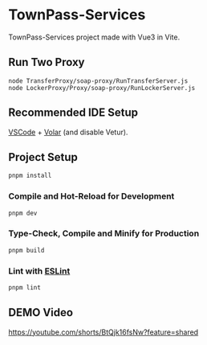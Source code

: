# TownPass-Services

TownPass-Services project made with Vue3 in Vite.

## Run Two Proxy

```
node TransferProxy/soap-proxy/RunTransferServer.js
node LockerProxy/Proxy/soap-proxy/RunLockerServer.js
```

## Recommended IDE Setup

[VSCode](https://code.visualstudio.com/) + [Volar](https://marketplace.visualstudio.com/items?itemName=Vue.volar) (and disable Vetur).

## Project Setup

```sh
pnpm install
```

### Compile and Hot-Reload for Development

```sh
pnpm dev
```

### Type-Check, Compile and Minify for Production

```sh
pnpm build
```

### Lint with [ESLint](https://eslint.org/)

```sh
pnpm lint
```

## DEMO Video
https://youtube.com/shorts/BtQjk16fsNw?feature=shared
